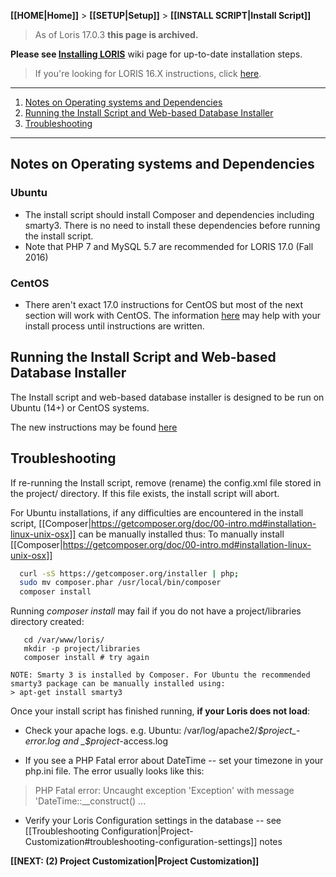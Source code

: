 **[[HOME|Home]]** > **[[SETUP|Setup]]** > **[[INSTALL SCRIPT|Install Script]]**

> As of Loris 17.0.3 **this page is archived.**

**Please see [Installing LORIS](https://github.com/aces/Loris/wiki/Installing-Loris)** wiki page for up-to-date installation steps. 

> If you're looking for LORIS 16.X instructions, click [here](Install-Script-for-16.X).

***

1. [Notes on Operating systems and Dependencies](#notes-on-operating-systems-and-dependencies)
2. [Running the Install Script and Web-based Database Installer](#running-the-install-script-and-web-based-database-installer)
3. [Troubleshooting](#troubleshooting)

***

## Notes on Operating systems and Dependencies 

### Ubuntu 
* The install script should install Composer and dependencies including smarty3.  There is no need to install these dependencies before running the install script.  
* Note that PHP 7 and MySQL 5.7 are recommended for LORIS 17.0 (Fall 2016)

### CentOS

* There aren't exact 17.0 instructions for CentOS but most of the next section will work with CentOS. The information [here](https://github.com/aces/Loris/blob/master/README.CentOS6.md) may help with your install process until instructions are written.

## Running the Install Script and Web-based Database Installer
The Install script and web-based database installer is designed to be run on Ubuntu (14+) or CentOS systems. 

The new instructions may be found [here](https://github.com/aces/Loris/wiki/Installing-Loris-(After-Installing-Prerequisites))

## Troubleshooting 

If re-running the Install script, remove (rename) the config.xml file stored in the project/ directory.  If this file exists, the install script will abort. 

For Ubuntu installations, if any difficulties are encountered in the install script, [[Composer|https://getcomposer.org/doc/00-intro.md#installation-linux-unix-osx]] can be manually installed thus: 
To manually install [[Composer|https://getcomposer.org/doc/00-intro.md#installation-linux-unix-osx]]
```bash
  curl -sS https://getcomposer.org/installer | php;
  sudo mv composer.phar /usr/local/bin/composer
  composer install
```

Running _composer install_ may fail if you do not have a project/libraries directory created: 
```
   cd /var/www/loris/
   mkdir -p project/libraries
   composer install # try again
```

``` 
NOTE: Smarty 3 is installed by Composer. For Ubuntu the recommended smarty3 package can be manually installed using: 
> apt-get install smarty3
```

Once your install script has finished running, **if your Loris does not load**:
* Check your apache logs.  e.g. Ubuntu: /var/log/apache2/_$project_-error.log and _$project_-access.log

* If you see a PHP Fatal error about DateTime -- set your timezone in your php.ini file.  The error usually looks like this:

> PHP Fatal error:  Uncaught exception 'Exception' with message 'DateTime::__construct() ...

* Verify your Loris Configuration settings in the database -- see [[Troubleshooting Configuration|Project-Customization#troubleshooting-configuration-settings]] notes

**[[NEXT: (2) Project Customization|Project Customization]]**